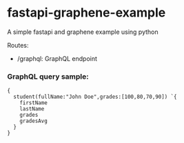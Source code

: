# fastapi-graphene-example

A simple fastapi and graphene example using python

Routes:
- /graphql: GraphQL endpoint

### GraphQL query sample:
```
{
  student(fullName:"John Doe",grades:[100,80,70,90]) `{
    firstName
    lastName
    grades
    gradesAvg
  }
}
```
